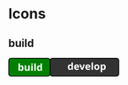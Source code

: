 # Icons

## build
[![Build Status](https://raw.githubusercontent.com/kleytonslopes/md-asset/main/icons/build/vbuild_dev.svg)](https://github.com/kleytonslopes/md-asset/blob/main/icons/build/vbuild_dev.svg)